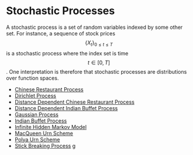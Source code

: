 # Stochastic Processes

A stochastic process is a set of random variables indexed by some other set. For instance,
a sequence of stock prices $$\{ X_t \}_{0 \leq t \leq T }$$ is a stochastic process where the
index set is time $$t \in [0, T]$$. One interpretation is therefore that stochastic processes are
distributions over function spaces.

- [Chinese Restaurant Process](stochastic_processes/chinese_restaurant_process.md)
- [Dirichlet Process](stochastic_processes/dirichlet_process.md)
- [Distance Dependent Chinese Restaurant Process](stochastic_processes/distance_dependent_chinese_restaurant_process.md)
- [Distance Dependent Indian Buffet Process](stochastic_processes/distance_dependent_indian_buffet_process.md)  
- [Gaussian Process](stochastic_processes/gaussian_processes.md)
- [Indian Buffet Process](stochastic_processes/indian_buffet_process.md)  
- [Infinite Hidden Markov Model](stochastic_processes/infinite_hidden_markov_model.md)  
- [MacQueen Urn Scheme](stochastic_processes/blackwell_macqueen_urn_scheme.md)
- [Polya Urn Scheme](stochastic_processes/polya_urn_scheme.md)
- [Stick Breaking Process](stochastic_processes/stick_breaking_process.md)
g
